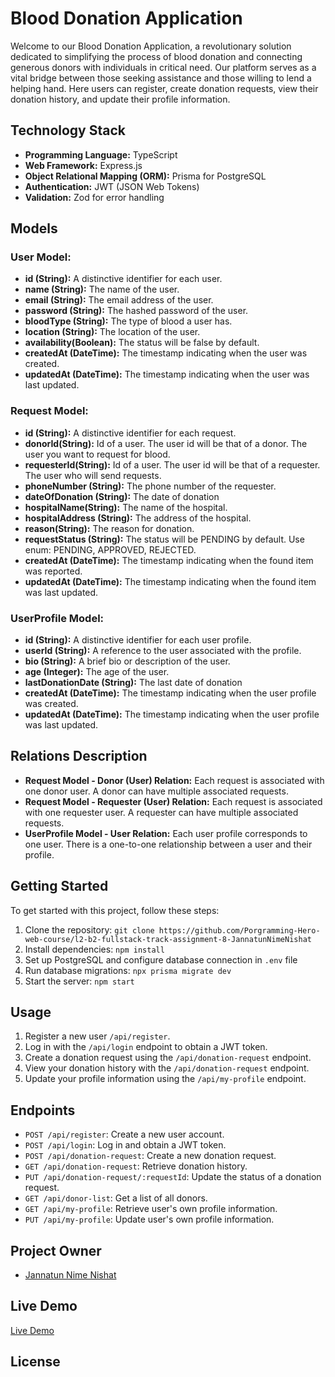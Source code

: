 # Blood Donation Application
Welcome to our Blood Donation Application, a revolutionary solution dedicated to simplifying the process of blood donation and connecting generous donors with individuals in critical need. Our platform serves as a vital bridge between those seeking assistance and those willing to lend a helping hand. Here users can register, create donation requests, view their donation history, and update their profile information. 

## Technology Stack

- **Programming Language:** TypeScript
- **Web Framework:** Express.js
- **Object Relational Mapping (ORM):** Prisma for PostgreSQL
- **Authentication:** JWT (JSON Web Tokens)
- **Validation:** Zod for error handling

## Models

### User Model:

- **id (String):** A distinctive identifier for each user.
- **name (String):** The name of the user.
- **email (String):** The email address of the user.
- **password (String):** The hashed password of the user.
- **bloodType (String):** The type of blood a user has.
- **location (String):** The location of the user.
- **availability(Boolean):** The status will be false by default.
- **createdAt (DateTime):** The timestamp indicating when the user was created.
- **updatedAt (DateTime):** The timestamp indicating when the user was last updated.

### Request Model:

- **id (String):** A distinctive identifier for each request.
- **donorId(String):** Id of a user. The user id will be that of a donor. The user you want to request for blood.
- **requesterId(String):** Id of a user. The user id will be that of a requester. The user who will send requests.
- **phoneNumber (String):** The phone number of the requester.
- **dateOfDonation (String):** The date of donation
- **hospitalName(String):** The name of the hospital.
- **hospitalAddress (String):** The address of the hospital.
- **reason(String):** The reason for donation.
- **requestStatus (String):** The status will be PENDING by default. Use enum: PENDING, APPROVED, REJECTED.
- **createdAt (DateTime):** The timestamp indicating when the found item was reported.
- **updatedAt (DateTime):** The timestamp indicating when the found item was last updated.

### UserProfile Model:

- **id (String):** A distinctive identifier for each user profile.
- **userId (String):** A reference to the user associated with the profile.
- **bio (String):** A brief bio or description of the user.
- **age (Integer):** The age of the user.
- **lastDonationDate (String):** The last date of donation
- **createdAt (DateTime):** The timestamp indicating when the user profile was created.
- **updatedAt (DateTime):** The timestamp indicating when the user profile was last updated.

## Relations Description

- **Request Model - Donor (User) Relation:** Each request is associated with one donor user. A donor can have multiple associated requests.
- **Request Model - Requester (User) Relation:** Each request is associated with one requester user. A requester can have multiple associated requests.
- **UserProfile Model - User Relation:** Each user profile corresponds to one user. There is a one-to-one relationship between a user and their profile.

## Getting Started

To get started with this project, follow these steps:

1. Clone the repository: `git clone https://github.com/Porgramming-Hero-web-course/l2-b2-fullstack-track-assignment-8-JannatunNimeNishat`
2. Install dependencies: `npm install`
3. Set up PostgreSQL and configure database connection in `.env` file
4. Run database migrations: `npx prisma migrate dev`
5. Start the server: `npm start`

## Usage

1. Register a new user  `/api/register`.
2. Log in with the `/api/login` endpoint to obtain a JWT token.
3. Create a donation request using the `/api/donation-request` endpoint.
4. View your donation history with the `/api/donation-request` endpoint.
5. Update your profile information using the `/api/my-profile` endpoint.

## Endpoints

- `POST /api/register`: Create a new user account.
- `POST /api/login`: Log in and obtain a JWT token.
- `POST /api/donation-request`: Create a new donation request.
- `GET /api/donation-request`: Retrieve donation history.
- `PUT /api/donation-request/:requestId`: Update the status of a donation request.
- `GET /api/donor-list`: Get a list of all donors.
- `GET /api/my-profile`: Retrieve user's own profile information.
- `PUT /api/my-profile`: Update user's own profile information.

## Project Owner

- [Jannatun Nime Nishat](https://github.com/JannatunNimeNishat)

## Live Demo

[Live Demo](https://blood-donation-application-server.vercel.app/)

## License
